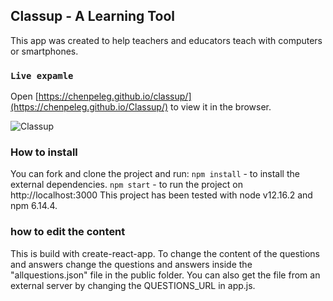 ## Classup - A Learning Tool

This app was created to help teachers and educators teach with computers or smartphones.

### `Live expamle`

Open [https://chenpeleg.github.io/classup/](https://chenpeleg.github.io/Classup/) to view it in the browser.

![Classup](https://chenpeleg.github.io/Classup/images/classupExample.gif)


### How to install

You can fork and clone the project and run:
`npm install` - to install the external dependencies.
`npm start` - to run the project on  http://localhost:3000
This project has been tested with node v12.16.2 and npm 6.14.4.

### how to edit the content

This is build with create-react-app. To change the content of the questions and answers change the questions and answers inside the "allquestions.json" file in the public folder. You can also get the file from an external server by changing the QUESTIONS_URL in app.js. 




